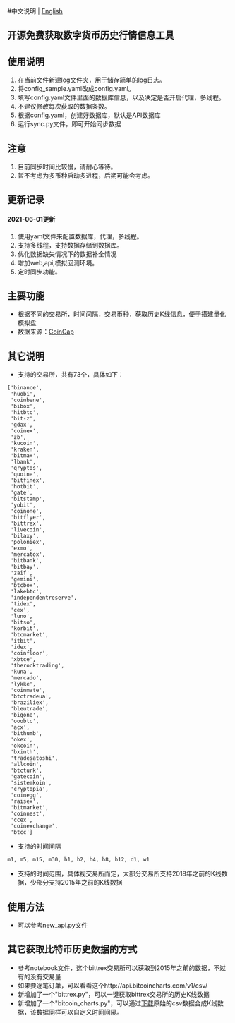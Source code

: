 #中文说明 | [English](README_en.md)
## 开源免费获取数字货币历史行情信息工具

## 使用说明
1. 在当前文件新建log文件夹，用于储存简单的log日志。
2. 将config_sample.yaml改成config.yaml。
3. 填写config.yaml文件里面的数据库信息，以及决定是否开启代理，多线程。
4. 不建议修改每次获取的数据条数。
5. 根据config.yaml，创建好数据库，默认是API数据库
6. 运行sync.py文件，即可开始同步数据

## 注意
1. 目前同步时间比较慢，请耐心等待。
2. 暂不考虑为多币种启动多进程，后期可能会考虑。

## 更新记录
#### 2021-06-01更新
1. 使用yaml文件来配置数据库，代理，多线程。
2. 支持多线程，支持数据存储到数据库。
3. 优化数据缺失情况下的数据补全情况
4. 增加web,api,模拟回测环境。
5. 定时同步功能。

## 主要功能

- 根据不同的交易所，时间间隔，交易币种，获取历史K线信息，便于搭建量化模拟盘
- 数据来源：[CoinCap](https://docs.coincap.io/?version=latest#51da64d7-b83b-4fac-824f-3f06b6c8d944)

## 其它说明

- 支持的交易所，共有73个，具体如下：

```shell
['binance',
 'huobi',
 'coinbene',
 'bibox',
 'hitbtc',
 'bit-z',
 'gdax',
 'coinex',
 'zb',
 'kucoin',
 'kraken',
 'bitmax',
 'lbank',
 'qryptos',
 'quoine',
 'bitfinex',
 'hotbit',
 'gate',
 'bitstamp',
 'yobit',
 'coinone',
 'bitflyer',
 'bittrex',
 'livecoin',
 'bilaxy',
 'poloniex',
 'exmo',
 'mercatox',
 'bitbank',
 'bitbay',
 'zaif',
 'gemini',
 'btcbox',
 'lakebtc',
 'independentreserve',
 'tidex',
 'cex',
 'luno',
 'bitso',
 'korbit',
 'btcmarket',
 'itbit',
 'idex',
 'coinfloor',
 'xbtce',
 'therocktrading',
 'kuna',
 'mercado',
 'lykke',
 'coinmate',
 'btctradeua',
 'braziliex',
 'bleutrade',
 'bigone',
 'ooobtc',
 'acx',
 'bithumb',
 'okex',
 'okcoin',
 'bxinth',
 'tradesatoshi',
 'allcoin',
 'btcturk',
 'gatecoin',
 'sistemkoin',
 'cryptopia',
 'coinegg',
 'raisex',
 'bitmarket',
 'coinnest',
 'ccex',
 'coinexchange',
 'btcc']
```

- 支持的时间间隔

```shell
m1, m5, m15, m30, h1, h2, h4, h8, h12, d1, w1
```

- 支持的时间范围，具体视交易所而定，大部分交易所支持2018年之前的K线数据，少部分支持2015年之前的K线数据

## 使用方法

- 可以参考new_api.py文件

## 其它获取比特币历史数据的方式

- 参考notebook文件，这个bittrex交易所可以获取到2015年之前的数据，不过有的没有交易量
- 如果要逐笔订单，可以看看这个http://api.bitcoincharts.com/v1/csv/
- 新增加了一个"bittrex.py"，可以一键获取bittrex交易所的历史K线数据
- 新增加了一个"bitcoin_charts.py"，可以通过[下载](http://api.bitcoincharts.com/v1/csv/)原始的csv数据合成K线数据，该数据同样可以自定义时间间隔。
